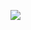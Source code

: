 ![]([https://github.com/nilipta/android-kotlin-simple-image-capture/sample/sample.gif](https://github.com/nilipta/android-kotlin-simple-image-capture/blob/camera-Shun0212/sample/sample.gif))
